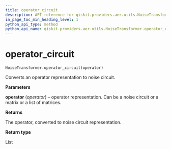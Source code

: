 ```yaml
---
title: operator_circuit
description: API reference for qiskit.providers.aer.utils.NoiseTransformer.operator_circuit
in_page_toc_min_heading_level: 1
python_api_type: method
python_api_name: qiskit.providers.aer.utils.NoiseTransformer.operator_circuit
---
```


# operator\_circuit

<span id="qiskit.providers.aer.utils.NoiseTransformer.operator_circuit" />

`NoiseTransformer.operator_circuit(operator)`

Converts an operator representation to noise circuit.

**Parameters**

**operator** (*operator*) – operator representation. Can be a noise circuit or a matrix or a list of matrices.

**Returns**

The operator, converted to noise circuit representation.

**Return type**

List

